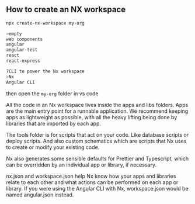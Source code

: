 ## How to create an NX workspace

```bash
npx create-nx-workspace my-org

>empty
web components
angular
angular-test
react
react-express

?CLI to power the Nx workspace
>Nx
Angular CLI
```
then open the `my-org` folder in vs code


All the code in an Nx workspace lives inside the apps and libs folders. Apps are the main entry point for a runnable application. We recommend keeping apps as lightweight as possible, with all the heavy lifting being done by libraries that are imported by each app.



The tools folder is for scripts that act on your code. Like database scripts or deploy scripts. And also custom schematics which are scripts that Nx uses to create or modify your existing code.



Nx also generates some sensible defaults for Prettier and Typescript, which can be overridden by an individual app or library, if necessary.



nx.json and workspace.json help Nx know how your apps and libraries relate to each other and what actions can be performed on each app or library. If you were using the Angular CLI with Nx, workspace.json would be named angular.json instead.
